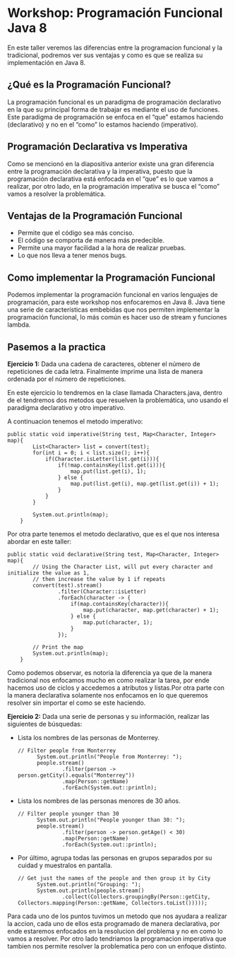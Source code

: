 # Workshop: Programación Funcional Java 8
En este taller veremos las diferencias entre la programacion funcional y la tradicional, podremos ver sus ventajas y como es que se realiza su implementación en Java 8.

## ¿Qué es la Programación Funcional?
La programación funcional es un paradigma de programación declarativo en la que su principal forma de trabajar es mediante el uso de funciones.
Este paradigma de programación se enfoca en el “que” estamos haciendo (declarativo) y no en el “como” lo estamos haciendo (imperativo).

## Programación Declarativa vs Imperativa
Como se mencionó en la diapositiva anterior existe una gran diferencia entre la programación declarativa y la imperativa, puesto que la programación declarativa está enfocada en el “que” es lo que vamos a realizar, por otro lado, en la programación imperativa se busca el “como” vamos a resolver la problemática.

## Ventajas de la Programación Funcional
- Permite que el código sea más conciso.
- El código se comporta de manera más predecible.
- Permite una mayor facilidad a la hora de realizar pruebas.
- Lo que nos lleva a tener menos bugs.

## Como implementar la Programación Funcional 
Podemos implementar la programación funcional en varios lenguajes de programación, para este workshop nos enfocaremos en Java 8. 
Java tiene una serie de características embebidas que nos permiten implementar la programación funcional, lo más común es hacer uso de stream y funciones lambda.

## Pasemos a la practica
**Ejercicio 1:** Dada una cadena de caracteres, obtener el número de repeticiones de cada letra. Finalmente imprime una lista de manera ordenada por el número de repeticiones.

En este ejercicio lo tendremos en la clase llamada Characters.java, dentro de el tendremos dos metodos que resuelven la problemática, uno usando el paradigma declarativo y otro imperativo.

A continuacion tenemos el metodo imperativo:

```
public static void imperative(String test, Map<Character, Integer> map){
        List<Character> list = convert(test);
        for(int i = 0; i < list.size(); i++){
            if(Character.isLetter(list.get(i))){
                if(!map.containsKey(list.get(i))){
                    map.put(list.get(i), 1);
                } else {
                    map.put(list.get(i), map.get(list.get(i)) + 1);
                }
            }
        }

        System.out.println(map);
    }
```

Por otra parte tenemos el metodo declarativo, que es el que nos interesa abordar en este taller:

```
public static void declarative(String test, Map<Character, Integer> map){
        // Using the Character List, will put every character and initialize the value as 1,
        // then increase the value by 1 if repeats
        convert(test).stream()
                .filter(Character::isLetter)
                .forEach(character -> {
                    if(map.containsKey(character)){
                        map.put(character, map.get(character) + 1);
                    } else {
                        map.put(character, 1);
                    }
                });

        // Print the map
        System.out.println(map);
    }
```

Como podemos observar, es notoria la diferencia ya que de la manera tradicional nos enfocamos mucho en como realizar la tarea, por ende hacemos uso de ciclos y accedemos a atributos y listas.Por otra parte con la manera declarativa solamente nos enfocamos en lo que queremos resolver sin importar el como se este haciendo.


**Ejercicio 2:** Dada una serie de personas y su información, realizar las siguientes de búsquedas:
- Lista los nombres de las personas de Monterrey.
  ```
  // Filter people from Monterrey
        System.out.println("People from Monterrey: ");
        people.stream()
                .filter(person -> person.getCity().equals("Monterrey"))
                .map(Person::getName)
                .forEach(System.out::println);
  ```
- Lista los nombres de las personas menores de 30 años.
  ```
  // Filter people younger than 30
        System.out.println("People younger than 30: ");
        people.stream()
                .filter(person -> person.getAge() < 30)
                .map(Person::getName)
                .forEach(System.out::println);
  ```
- Por último, agrupa todas las personas en grupos separados por su cuidad y muestralos en pantalla.
  ```
  // Get just the names of the people and then group it by City
        System.out.println("Grouping: ");
        System.out.println(people.stream()
                .collect(Collectors.groupingBy(Person::getCity, Collectors.mapping(Person::getName, Collectors.toList()))));
  ```

Para cada uno de los puntos tuvimos un metodo que nos ayudara a realizar la accion, cada uno de ellos esta programado de manera declarativa, por ende estaremos enfocados en la resolucion del problema y no en como lo vamos a resolver. Por otro lado tendriamos la programacion imperativa que tambien nos permite resolver la problematica pero con un enfoque distinto.


















